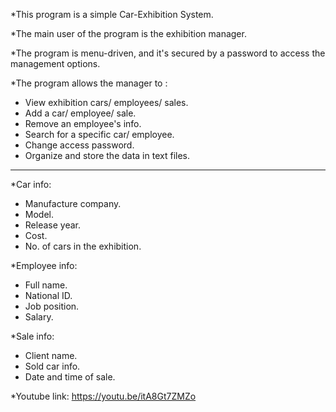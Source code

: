 *This program is a simple Car-Exhibition System.

*The main user of the program is the exhibition manager.

*The program is menu-driven, and it's secured by a password to access the management options.

*The program allows the manager to :
- View exhibition cars/ employees/ sales.
- Add a car/ employee/ sale.
- Remove an employee's info.
- Search for a specific car/ employee.
- Change access password.
- Organize and store the data in text files.

------
*Car info:
- Manufacture company.
- Model.
- Release year.
- Cost.
- No. of cars in the exhibition.

*Employee info:
- Full name.
- National ID.
- Job position.
- Salary.

*Sale info:
- Client name.
- Sold car info.
- Date and time of sale.

*Youtube link: https://youtu.be/itA8Gt7ZMZo
